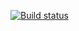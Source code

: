 [![Build status](https://ci.appveyor.com/api/projects/status/xcfgu0yyprcq693y?svg=true)](https://ci.appveyor.com/project/kensei93/2-3-2-patterns)
